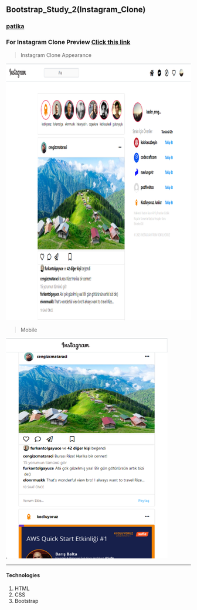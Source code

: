 ## Bootstrap_Study_2(Instagram_Clone)
### [patika](https://academy.patika.dev/tr/profile)
### For Instagram Clone Preview [Click this link](https://kaderergin.github.io/Bootstrap/Bootstrap_Study_2/) 

> Instagram Clone Appearance

<img src="assets/Instagram_clone_ss_1.png"  width="900ox" height="700px"> 

> Mobile

<img src="assets/Instagram_clone_ss_2.png"  width="440ox" height="600px">  
<hr>

#### Technologies
1. HTML
1. CSS
1. Bootstrap
